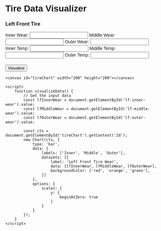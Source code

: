 <!DOCTYPE html>
<html lang="en">
<head>
    <meta charset="UTF-8">
    <meta name="viewport" content="width=device-width, initial-scale=1.0">
    <title>Tire Data Visualizer</title>
    <script src="https://cdn.jsdelivr.net/npm/chart.js"></script>
    <style>
        body {
            font-family: Arial, sans-serif;
            margin: 20px;
        }
        .tire-data {
            margin-bottom: 20px;
        }
        canvas {
            margin-top: 20px;
        }
    </style>
</head>
<body>
    <h1>Tire Data Visualizer</h1>
    <form id="tire-form">
        <div class="tire-data">
            <h3>Left Front Tire</h3>
            <label>Inner Wear: <input type="number" id="lf-inner-wear"></label>
            <label>Middle Wear: <input type="number" id="lf-middle-wear"></label>
            <label>Outer Wear: <input type="number" id="lf-outer-wear"></label><br>
            <label>Inner Temp: <input type="number" id="lf-inner-temp"></label>
            <label>Middle Temp: <input type="number" id="lf-middle-temp"></label>
            <label>Outer Temp: <input type="number" id="lf-outer-temp"></label>
        </div>
        <!-- Repeat for the other tires -->
        <button type="button" onclick="visualizeData()">Visualize</button>
    </form>

    <canvas id="tireChart" width="200" height="200"></canvas>

    <script>
        function visualizeData() {
            // Get the input data
            const lfInnerWear = document.getElementById('lf-inner-wear').value;
            const lfMiddleWear = document.getElementById('lf-middle-wear').value;
            const lfOuterWear = document.getElementById('lf-outer-wear').value;

            const ctx = document.getElementById('tireChart').getContext('2d');
            new Chart(ctx, {
                type: 'bar',
                data: {
                    labels: ['Inner', 'Middle', 'Outer'],
                    datasets: [{
                        label: 'Left Front Tire Wear',
                        data: [lfInnerWear, lfMiddleWear, lfOuterWear],
                        backgroundColor: ['red', 'orange', 'green'],
                    }]
                },
                options: {
                    scales: {
                        y: {
                            beginAtZero: true
                        }
                    }
                }
            });
        }
    </script>
</body>
</html>
